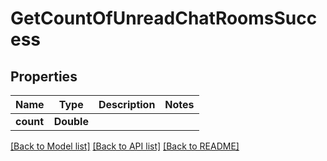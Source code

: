 # GetCountOfUnreadChatRoomsSuccess

## Properties
Name | Type | Description | Notes
------------ | ------------- | ------------- | -------------
**count** | **Double** |  | 

[[Back to Model list]](../README.md#documentation-for-models) [[Back to API list]](../README.md#documentation-for-api-endpoints) [[Back to README]](../README.md)


